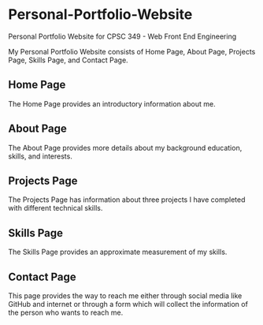 # Personal-Portfolio-Website
Personal Portfolio Website for CPSC 349 - Web Front End Engineering

My Personal Portfolio Website consists of Home Page, About Page, Projects Page, Skills Page, and Contact Page.

## Home Page
The Home Page provides an introductory information about me.

## About Page
The About Page provides more details about my background education, skills, and interests.

## Projects Page
The Projects Page has information about three projects I have completed with different technical skills.

## Skills Page
The Skills Page provides an approximate measurement of my skills.

## Contact Page
This page provides the way to reach me either through social media like GitHub and internet or through a form which will collect the information of the person who wants to reach me.
